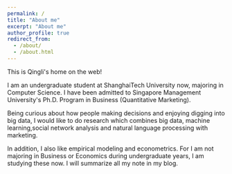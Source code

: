 ```yaml
---
permalink: /
title: "About me"
excerpt: "About me"
author_profile: true
redirect_from: 
  - /about/
  - /about.html
---
```


This is Qingli's home on the web!

I am an undergraduate student at ShanghaiTech University now, majoring in Computer Science. I have been admitted to Singapore Management University's Ph.D. Program in Business (Quantitative Marketing).

Being curious about how people making decisions and enjoying digging into big data, I would like to do research which combines big data, machine learning,social network analysis and natural language processing with marketing.

In addition, I also like empirical modeling and econometrics. For I am not majoring in Business or Economics during undergraduate years, I am studying these now. I will summarize all my note in my blog.   